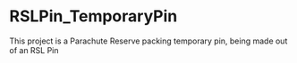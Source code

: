 # RSLPin_TemporaryPin
This project is a Parachute Reserve packing temporary pin, being made out of an RSL Pin
